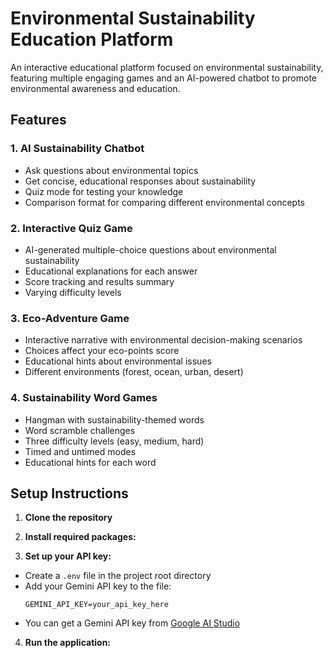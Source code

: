 # Environmental Sustainability Education Platform

An interactive educational platform focused on environmental sustainability, featuring multiple engaging games and an AI-powered chatbot to promote environmental awareness and education.

## Features

### 1. AI Sustainability Chatbot
- Ask questions about environmental topics
- Get concise, educational responses about sustainability
- Quiz mode for testing your knowledge
- Comparison format for comparing different environmental concepts

### 2. Interactive Quiz Game
- AI-generated multiple-choice questions about environmental sustainability
- Educational explanations for each answer
- Score tracking and results summary
- Varying difficulty levels

### 3. Eco-Adventure Game
- Interactive narrative with environmental decision-making scenarios
- Choices affect your eco-points score
- Educational hints about environmental issues
- Different environments (forest, ocean, urban, desert)

### 4. Sustainability Word Games
- Hangman with sustainability-themed words
- Word scramble challenges
- Three difficulty levels (easy, medium, hard)
- Timed and untimed modes
- Educational hints for each word

## Setup Instructions

1. **Clone the repository**

2. **Install required packages:**


3. **Set up your API key:**
- Create a `.env` file in the project root directory
- Add your Gemini API key to the file:
  ```
  GEMINI_API_KEY=your_api_key_here
  ```
- You can get a Gemini API key from [Google AI Studio](https://makersuite.google.com/)

4. **Run the application:**